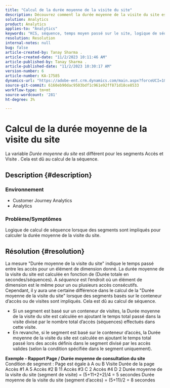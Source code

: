 ```yaml
---
title: "Calcul de la durée moyenne de la visite du site"
description: Découvrez comment la durée moyenne de la visite du site est calculée lorsque des segments basés sur le conteneur d’accès ou de visites sont impliqués.
solution: Analytics
product: Analytics
applies-to: "Analytics"
keywords: "KCS, séquence, temps moyen passé sur le site, logique de séquence"
resolution: Resolution
internal-notes: null
bug: false
article-created-by: Tanay Sharma .
article-created-date: "11/2/2023 10:11:46 AM"
article-published-by: Tanay Sharma .
article-published-date: "11/2/2023 10:30:17 AM"
version-number: 6
article-number: KA-17585
dynamics-url: "https://adobe-ent.crm.dynamics.com/main.aspx?forceUCI=1&pagetype=entityrecord&etn=knowledgearticle&id=233d9035-6879-ee11-8179-6045bd006149"
source-git-commit: 6160eb90dac9503bdf1c961e92ff871d18ce8533
workflow-type: tm+mt
source-wordcount: '281'
ht-degree: 3%

---
```


# Calcul de la durée moyenne de la visite du site


La variable *Durée moyenne du site* est différent pour les segments Accès et Visite . Cela est dû au calcul de la séquence.

## Description {#description}


### Environnement

- Customer Journey Analytics
- Analytics




### Problème/Symptômes

Logique de calcul de séquence lorsque des segments sont impliqués pour calculer la durée moyenne de la visite du site.


## Résolution {#resolution}


La mesure &quot;Durée moyenne de la visite du site&quot; indique le temps passé entre les accès pour un élément de dimension donné. La durée moyenne de la visite du site est calculée en fonction de (Durée totale en secondes/séquences). A *séquence* est l’endroit où un élément de dimension est le même pour un ou plusieurs accès consécutifs.
 
Cependant, il y aura une certaine différence dans le calcul de la &quot;Durée moyenne de la visite du site&quot; lorsque des segments basés sur le conteneur d’accès ou de visites sont impliqués. Cela est dû au calcul de séquence.

- Si un segment est basé sur un conteneur de visites, la Durée moyenne de la visite du site est calculée en ajoutant le temps total passé dans la visite divisé par le nombre total d’accès (séquences) effectués dans cette visite.
- En revanche, si le segment est basé sur le conteneur d’accès, la Durée moyenne de la visite du site est calculée en ajoutant le temps total passé lors des accès définis dans le segment divisé par les accès valides (selon la condition spécifiée dans le segment uniquement).


<b>Exemple - Rapport Page / Durée moyenne de consultation du site</b>
 
Condition de segment : Page est égale à A ou B Visite Durée de la page Accès #1 A 5 Accès #2 B 11 Accès #3 C 2 Accès #4 D 2 Durée moyenne de la visite du site (segment de visite) = (5+11+2+2)/4 = 5 secondes Durée moyenne de la visite du site (segment d’accès) = (5+11)/2 = 8 secondes
